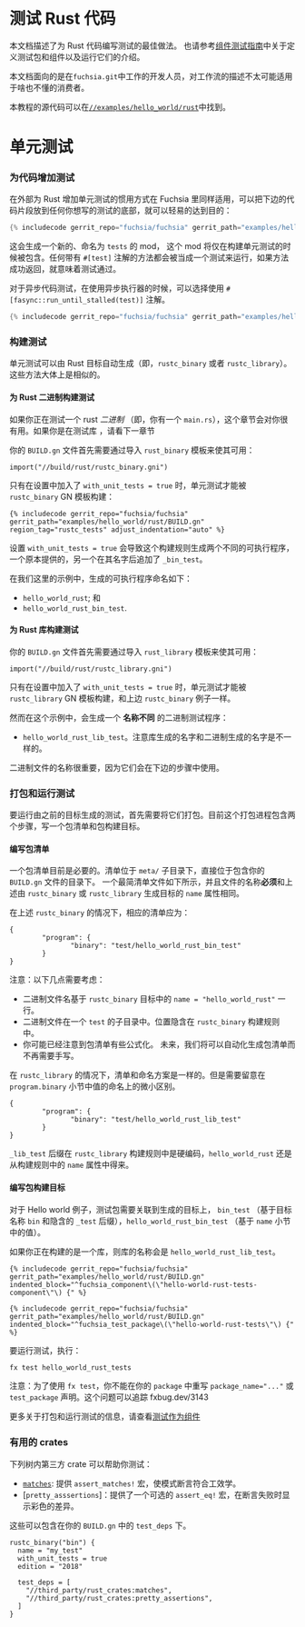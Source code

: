 <!--
# Testing Rust code

This document describes best practices for writing tests for Rust code.
Please also refer to the [components testing guide][component_tests] for
instructions on defining test packages and components and running them.

This document is targeted towards developers working inside of `fuchsia.git`,
and the workflow described is unlikely to work for IDK consumers.

The source code for this tutorial is available at
[`//examples/hello_world/rust`][example-src].
-->

# 测试 Rust 代码

本文档描述了为 Rust 代码编写测试的最佳做法。
也请参考[组件测试指南][component_tests]中关于定义测试包和组件以及运行它们的介绍。

本文档面向的是在`fuchsia.git`中工作的开发人员，对工作流的描述不太可能适用于啥也不懂的消费者。

本教程的源代码可以在[`//examples/hello_world/rust`][example-src]中找到。

<!--
## Unit tests

### Adding tests to code

The idiomatic way for adding Rust unit tests works just as well inside of
Fuchsia as it does outside, and can be easily accomplished by dropping the
following snippet into the bottom of whatever test you want to write:

```rust
{% includecode gerrit_repo="fuchsia/fuchsia" gerrit_path="examples/hello_world/rust/src/main.rs" region_tag="test_mod" adjust_indentation="auto" %}
```

This will cause a new mod named `tests` to be created, and this mod will only be
included when building unit tests. Any functions annotated with `#[test]` will
be run as a test, and if the function successfully returns then the test passes.

For tests exercising asynchronous code, use the
`#[fasync::run_until_stalled(test)]` annotation as an alternative to
using an asynchronous executor.

```rust
{% includecode gerrit_repo="fuchsia/fuchsia" gerrit_path="examples/hello_world/rust/src/main.rs" region_tag="async_test" adjust_indentation="auto" %}
```
-->

# 单元测试

### 为代码增加测试

在外部为 Rust 增加单元测试的惯用方式在 Fuchsia 里同样适用，可以把下边的代码片段放到任何你想写的测试的底部，就可以轻易的达到目的：

 ```rust
{% includecode gerrit_repo="fuchsia/fuchsia" gerrit_path="examples/hello_world/rust/src/main.rs" region_tag="test_mod" adjust_indentation="auto" %}
```

这会生成一个新的、命名为 `tests` 的 mod， 这个 mod 将仅在构建单元测试的时候被包含。任何带有 `#[test]` 注解的方法都会被当成一个测试来运行，如果方法成功返回，就意味着测试通过。

对于异步代码测试，在使用异步执行器的时候，可以选择使用 `#[fasync::run_until_stalled(test)]` 注解。

```rust
{% includecode gerrit_repo="fuchsia/fuchsia" gerrit_path="examples/hello_world/rust/src/main.rs" region_tag="async_test" adjust_indentation="auto" %}
```

<!--
### Building tests

The unit tests can be automatically built by Rust targets (i.e. either
`rustc_binary` or `rustc_library`).  The approaches are by and large similar.
-->

### 构建测试

单元测试可以由 Rust 目标自动生成（即，`rustc_binary` 或者 `rustc_library`）。这些方法大体上是相似的。

<!--
#### Building tests for a Rust binary

This section is useful if you are testing a rust *binary* (i.e. you have a
`main.rs`). If you have a library instead, see the next section.

Your `BUILD.gn` file first needs to make available the `rustc_binary` template
by importing it:

```gn
import("//build/rust/rustc_binary.gni")
```

Unit tests are built by the `rustc_binary` GN template only if the setting
`with_unit_tests = true` is added:

```gn
{% includecode gerrit_repo="fuchsia/fuchsia" gerrit_path="examples/hello_world/rust/BUILD.gn" region_tag="rustc_tests" adjust_indentation="auto" %}
```

Setting `with_unit_tests = true` causes this build rule to generate two
different executables, one with the provided and one with `_bin_test` appended
to the provided name.

In our example here, the executable names that are created are called:

* `hello_world_rust`; and
* `hello_world_rust_bin_test`.
-->

#### 为 Rust 二进制构建测试
如果你正在测试一个 rust *二进制* （即，你有一个 `main.rs`），这个章节会对你很有用。如果你是在测试库 ，请看下一章节

你的 `BUILD.gn` 文件首先需要通过导入 `rust_binary` 模板来使其可用：
```gn
import("//build/rust/rustc_binary.gni")
```
只有在设置中加入了 `with_unit_tests = true` 时，单元测试才能被 `rustc_binary` GN 模板构建：

```gn
{% includecode gerrit_repo="fuchsia/fuchsia" gerrit_path="examples/hello_world/rust/BUILD.gn" region_tag="rustc_tests" adjust_indentation="auto" %}
```

设置 `with_unit_tests = true` 会导致这个构建规则生成两个不同的可执行程序，一个原本提供的，另一个在其名字后追加了 `_bin_test`。

在我们这里的示例中，生成的可执行程序命名如下：

* `hello_world_rust`; 和
* `hello_world_rust_bin_test`.

<!--
#### Building tests for a Rust library

Your `BUILD.gn` file first needs to make available the `rustc_library` template
by importing it:

```gn
import("//build/rust/rustc_library.gni")
```

Unit tests are built by the `rustc_library` GN template only if the setting
`with_unit_tests = true` is added, similarly to how it is done in the case
of `rustc_binary` above.

In this case, however, a **differently named** test binary is created:

* `hello_world_rust_lib_test`.  Note that the name of the binary is different
  from the name generated by the library.

The binary names are important because they will be used in followup steps.
-->

#### 为 Rust 库构建测试
你的 `BUILD.gn` 文件首先需要通过导入 `rust_library` 模板来使其可用：
```gn
import("//build/rust/rustc_library.gni")
```
只有在设置中加入了 `with_unit_tests = true` 时，单元测试才能被 `rustc_library` GN 模板构建，和上边 `rustc_binary` 例子一样。

然而在这个示例中，会生成一个 **名称不同** 的二进制测试程序：
* `hello_world_rust_lib_test`。注意库生成的名字和二进制生成的名字是不一样的。

二进制文件的名称很重要，因为它们会在下边的步骤中使用。

<!--
### Packaging and running tests

To run the tests that were generated by previous targets, they will need to be
packaged first.  This is currently a two step process, which includes writing
a package manifest and the package build target.
-->

### 打包和运行测试
要运行由之前的目标生成的测试，首先需要将它们打包。目前这个打包进程包含两个步骤，写一个包清单和包构建目标。

<!--
#### Writing the package manifest

A package manifest is currently required.  The manifest is placed in the
`meta/` subdirectory, immediately below the directory containing your `BUILD.gn`
file.

A minimal manifest file is shown below, and **must** be named the same as the
`name` attribute of the target that is being generated by the `rustc_binary` or
`rustc_library` above.

In case of a manifest for a `rustc_binary` given above, the resulting manifest
is:

```cmx
{
        "program": {
               "binary": "test/hello_world_rust_bin_test"
        }
}
```
-->

#### 编写包清单
一个包清单目前是必要的。清单位于 `meta/` 子目录下，直接位于包含你的 `BUILD.gn` 文件的目录下。
一个最简清单文件如下所示，并且文件的名称**必须**和上述由 `rustc_binary` 或 `rustc_library` 生成目标的 `name` 属性相同。

在上述 `rustc_binary` 的情况下，相应的清单应为：
```cmx
{
        "program": {
               "binary": "test/hello_world_rust_bin_test"
        }
}
```
<!--
Note: Consider the following:

    * The binary name is based on the `name = "hello_world_rust"` line on the
    `rustc_binary` target.
    * The binary is inside a `test/` subdirectory.  This placement is implicit in the
    `rustc_binary` build rule.
    * You may have noticed that the package manifests are somewhat formulaic.
    In the future, we may find ourselves able to automatically generate the
    package manifests instead of having to write them out by hand.

In case of a manifest for a `rustc_library`, the manifest and the naming scheme
are similar.  But pay attention to the subtle naming difference in the value
for the stanza `program.binary`:

```cmx
{
        "program": {
               "binary": "test/hello_world_rust_lib_test"
        }
}
```

The `_lib_test` suffix is hard-coded in the `rustc_library` build rule, and
`hello_world_rust` again comes from the `name` attribute in the build rule.
-->

注意：以下几点需要考虑：

  * 二进制文件名基于 `rustc_binary` 目标中的 `name = "hello_world_rust"` 一行。
  * 二进制文件在一个 `test` 的子目录中。位置隐含在 `rustc_binary` 构建规则中。
  * 你可能已经注意到包清单有些公式化。
    未来，我们将可以自动化生成包清单而不再需要手写。

在 `rustc_library` 的情况下，清单和命名方案是一样的。但是需要留意在 `program.binary` 小节中值的命名上的微小区别。

```cmx
{
        "program": {
               "binary": "test/hello_world_rust_lib_test"
        }
}
```

`_lib_test` 后缀在 `rustc_library` 构建规则中是硬编码，`hello_world_rust` 还是从构建规则中的 `name` 属性中得来。


<!--
#### Writing the package build target

For the Hello world binary example, the test package needs to reference the
generated targets, `bin_test` (based on target name `bin` and the implicit
suffix `_test`), and `hello_world_rust_bin_test` (based on the value of `name`
stanza).

If you are building a library instead,
then the library name will be `hello_world_rust_lib_test`.
-->

#### 编写包构建目标

对于 Hello world 例子，测试包需要关联到生成的目标上， `bin_test` （基于目标名称 `bin` 和隐含的 `_test` 后缀），`hello_world_rust_bin_test` （基于 `name` 小节中的值）。

如果你正在构建的是一个库，则库的名称会是 `hello_world_rust_lib_test`。

```gn
{% includecode gerrit_repo="fuchsia/fuchsia" gerrit_path="examples/hello_world/rust/BUILD.gn" indented_block="^fuchsia_component\(\"hello-world-rust-tests-component\"\) {" %}
```

```gn
{% includecode gerrit_repo="fuchsia/fuchsia" gerrit_path="examples/hello_world/rust/BUILD.gn" indented_block="^fuchsia_test_package\(\"hello-world-rust-tests\"\) {" %}
```
<!--
To run the tests run:

```sh
fx test hello_world_rust_tests
```

Note: In order to use `fx test`, you can't override
`package_name="..."` in your `package`  or `test_package` declaration. This
issue is tracked by fxbug.dev/3143.


For information on packaging and running tests, see
[Tests as components][component_tests].
-->

要运行测试，执行：
```sh
fx test hello_world_rust_tests
```

注意：为了使用 `fx test`，你不能在你的 `package` 中重写 `package_name="..."` 或 `test_package` 声明。这个问题可以追踪 fxbug.dev/3143

更多关于打包和运行测试的信息，请查看[测试作为组件][component_tests]

<!--
### Helpful crates

The following in-tree third-party crates can help you write tests:

* [`matches`]: provides the macro `assert_matches!`, making pattern assertions ergonomic.
* [`pretty_assertions`]: provides an alternative `assert_eq!` macro that displays a colored diff
  when the assertion fails.

These can be included in your `BUILD.gn` under `test_deps`.
-->

### 有用的 crates

下列树内第三方 crate 可以帮助你测试：

* [`matches`]: 提供 `assert_matches!` 宏，使模式断言符合工效学。
* [`pretty_asssertions`]：提供了一个可选的 `assert_eq!` 宏，在断言失败时显示彩色的差异。

这些可以包含在你的 `BUILD.gn` 中的 `test_deps` 下。

```gn
rustc_binary("bin") {
  name = "my_test"
  with_unit_tests = true
  edition = "2018"

  test_deps = [
    "//third_party/rust_crates:matches",
    "//third_party/rust_crates:pretty_assertions",
  ]
}
```

[component_tests]:/concepts/testing/v1_test_component.md
[example-src]: /examples/hello_world/rust
[`matches`]: https://fuchsia-docs.firebaseapp.com/rust/matches/index.html
[`pretty_assertions`]: https://fuchsia-docs.firebaseapp.com/rust/pretty_assertions/index.html
